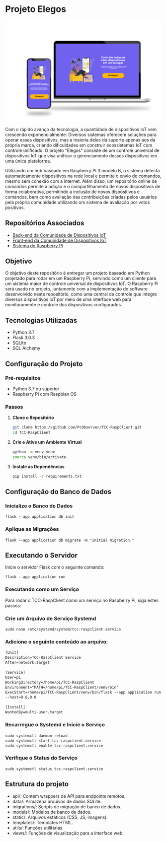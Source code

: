 # Projeto Elegos
![Imagem do Projeto](https://github.com/PcObserver/assets/blob/main/elegos_image.png)

Com o rápido avanço da tecnologia, a quantidade de dispositivos IoT vem crescendo exponencialmente. Diversos sistemas oferecem soluções para operar esses dispositivos, mas a maioria deles dá suporte apenas aos da própria marca, criando dificuldades em construir ecossistemas IoT com controle unificado. O projeto “Elegos” consiste de um controle universal de dispositivos IoT que visa unificar o gerenciamento desses dispositivos em uma única plataforma.

Utilizando um hub baseado em Raspberry Pi 3 modelo B, o sistema detecta automaticamente dispositivos na rede local e permite o envio de comandos, mesmo sem conexão com a internet. Além disso, um repositório online de comandos permite a adição e o compartilhamento de novos dispositivos de forma colaborativa, permitindo a inclusão de novos dispositivos e comandos, bem como avaliação das contribuições criadas pelos usuários pela própria comunidade utilizando um sistema de avaliação por votos positivos.

## Repositórios Associados
- [Back-end da Comunidade de Dispositivos IoT](https://github.com/PcObserver/iot-commands-hub)
- [Front-end da Comunidade de Dispositivos IoT](https://github.com/PcObserver/TCC-iot-hub)
- [Sistema do Raspberry Pi](https://github.com/PcObserver/TCC-RaspClient)

## Objetivo

O objetivo deste repositório é entregar um projeto baseado em Python projetado para rodar em um Raspberry Pi, servindo como um cliente para um sistema maior de controle universal de dispositivos IoT. O Raspberry Pi será usado no projeto, juntamente com a implementação do software desenvolvido neste repositório, como uma central de controle que integre diversos dispositivos IoT por meio de uma interface web para monitoramente e controle dos dispositivos configurados.

## Tecnologias Utilizadas

- Python 3.7
- Flask 3.0.3
- SQLite
- SQL Alchemy

## Configuração do Projeto

### Pré-requisitos

- Python 3.7 ou superior
- Raspberry Pi com Raspbian OS

### Passos

1. **Clone o Repositório**
    ```bash
    git clone https://github.com/PcObserver/TCC-RaspClient.git
    cd TCC-RaspClient
    ```

2. **Crie e Ative um Ambiente Virtual**
    ```bash
    python -m venv venv
    source venv/bin/activate
    ```

3. **Instale as Dependências**
    ```bash
    pip install -r requirements.txt
    ```

## Configuração do Banco de Dados
### Inicialize o Banco de Dados
```
flask --app application db init
```
### Aplique as Migrações
```
flask --app application db migrate -m "Initial migration."
```
## Executando o Servidor
Inicie o servidor Flask com o seguinte comando:
```
flask --app application run
```

### Executando como um Serviço
Para rodar o TCC-RaspClient como um serviço no Raspberry Pi, siga estes passos:

### Crie um Arquivo de Serviço Systemd
 ```
sudo nano /etc/systemd/system/tcc-raspclient.service
 ```
### Adicione o seguinte conteúdo ao arquivo:

 ```
[Unit]
Description=TCC-RaspClient Service
After=network.target

[Service]
User=pi
WorkingDirectory=/home/pi/TCC-RaspClient
Environment="PATH=/home/pi/TCC-RaspClient/venv/bin"
ExecStart=/home/pi/TCC-RaspClient/venv/bin/flask --app application run --host=0.0.0.0

[Install]
WantedBy=multi-user.target
 ```

### Recarregue o Systemd e Inicie o Serviço

 ```
sudo systemctl daemon-reload
sudo systemctl start tcc-raspclient.service
sudo systemctl enable tcc-raspclient.service
 ```

### Verifique o Status do Serviço

 ```
sudo systemctl status tcc-raspclient.service
 ```
## Estrutura do projeto
* api/: Contém wrappers de API para endpoints remotos.
* data/: Armazena arquivos de dados SQLite.
* migrations/: Scripts de migração de banco de dados.
* models/: Modelos de banco de dados.
* static/: Arquivos estáticos (CSS, JS, imagens).
* templates/: Templates HTML.
* utils/: Funções utilitárias.
* views/: Funções de visualização para a interface web.

